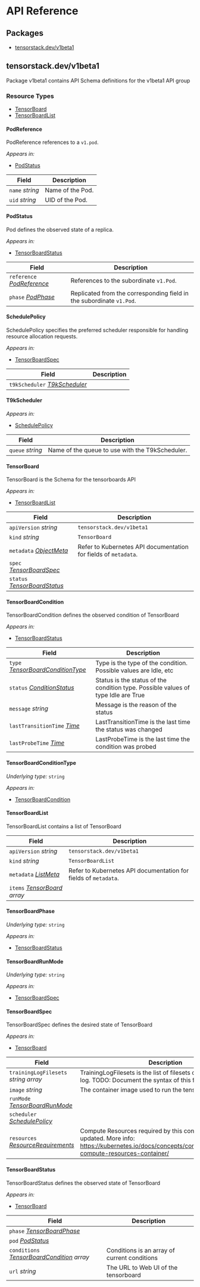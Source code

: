 # API Reference

## Packages
- [tensorstack.dev/v1beta1](#tensorstackdevv1beta1)


## tensorstack.dev/v1beta1

Package v1beta1 contains API Schema definitions for the  v1beta1 API group

### Resource Types
- [TensorBoard](#tensorboard)
- [TensorBoardList](#tensorboardlist)



#### PodReference



PodReference references to a `v1.pod`.

_Appears in:_
- [PodStatus](#podstatus)

| Field | Description |
| --- | --- |
| `name` _string_ | Name of the Pod. |
| `uid` _string_ | UID of the Pod. |


#### PodStatus



Pod defines the observed state of a replica.

_Appears in:_
- [TensorBoardStatus](#tensorboardstatus)

| Field | Description |
| --- | --- |
| `reference` _[PodReference](#podreference)_ | References to the subordinate `v1.Pod`. |
| `phase` _[PodPhase](https://kubernetes.io/docs/reference/generated/kubernetes-api/v1.24/#podphase-v1-core)_ | Replicated from the corresponding field in the subordinate `v1.Pod`. |


#### SchedulePolicy



SchedulePolicy specifies the preferred scheduler responsible for handling resource allocation requests.

_Appears in:_
- [TensorBoardSpec](#tensorboardspec)

| Field | Description |
| --- | --- |
| `t9kScheduler` _[T9kScheduler](#t9kscheduler)_ |  |


#### T9kScheduler





_Appears in:_
- [SchedulePolicy](#schedulepolicy)

| Field | Description |
| --- | --- |
| `queue` _string_ | Name of the queue to use with the T9kScheduler. |


#### TensorBoard



TensorBoard is the Schema for the tensorboards API

_Appears in:_
- [TensorBoardList](#tensorboardlist)

| Field | Description |
| --- | --- |
| `apiVersion` _string_ | `tensorstack.dev/v1beta1`
| `kind` _string_ | `TensorBoard`
| `metadata` _[ObjectMeta](https://kubernetes.io/docs/reference/generated/kubernetes-api/v1.24/#objectmeta-v1-meta)_ | Refer to Kubernetes API documentation for fields of `metadata`. |
| `spec` _[TensorBoardSpec](#tensorboardspec)_ |  |
| `status` _[TensorBoardStatus](#tensorboardstatus)_ |  |


#### TensorBoardCondition



TensorBoardCondition defines the observed condition of TensorBoard

_Appears in:_
- [TensorBoardStatus](#tensorboardstatus)

| Field | Description |
| --- | --- |
| `type` _[TensorBoardConditionType](#tensorboardconditiontype)_ | Type is the type of the condition. Possible values are Idle, etc |
| `status` _[ConditionStatus](https://kubernetes.io/docs/reference/generated/kubernetes-api/v1.24/#conditionstatus-v1-core)_ | Status is the status of the condition type. Possible values of type Idle are True|False|Unknown |
| `message` _string_ | Message is the reason of the status |
| `lastTransitionTime` _[Time](https://kubernetes.io/docs/reference/generated/kubernetes-api/v1.24/#time-v1-meta)_ | LastTransitionTime is the last time the status was changed |
| `lastProbeTime` _[Time](https://kubernetes.io/docs/reference/generated/kubernetes-api/v1.24/#time-v1-meta)_ | LastProbeTime is the last time the condition was probed |


#### TensorBoardConditionType

_Underlying type:_ `string`



_Appears in:_
- [TensorBoardCondition](#tensorboardcondition)



#### TensorBoardList



TensorBoardList contains a list of TensorBoard



| Field | Description |
| --- | --- |
| `apiVersion` _string_ | `tensorstack.dev/v1beta1`
| `kind` _string_ | `TensorBoardList`
| `metadata` _[ListMeta](https://kubernetes.io/docs/reference/generated/kubernetes-api/v1.24/#listmeta-v1-meta)_ | Refer to Kubernetes API documentation for fields of `metadata`. |
| `items` _[TensorBoard](#tensorboard) array_ |  |


#### TensorBoardPhase

_Underlying type:_ `string`



_Appears in:_
- [TensorBoardStatus](#tensorboardstatus)



#### TensorBoardRunMode

_Underlying type:_ `string`



_Appears in:_
- [TensorBoardSpec](#tensorboardspec)



#### TensorBoardSpec



TensorBoardSpec defines the desired state of TensorBoard

_Appears in:_
- [TensorBoard](#tensorboard)

| Field | Description |
| --- | --- |
| `trainingLogFilesets` _string array_ | TrainingLogFilesets is the list of filesets containing training log. TODO: Document the syntax of this field. |
| `image` _string_ | The container image used to run the tensorboard. |
| `runMode` _[TensorBoardRunMode](#tensorboardrunmode)_ |  |
| `scheduler` _[SchedulePolicy](#schedulepolicy)_ |  |
| `resources` _[ResourceRequirements](https://kubernetes.io/docs/reference/generated/kubernetes-api/v1.24/#resourcerequirements-v1-core)_ | Compute Resources required by this container. Cannot be updated. More info: https://kubernetes.io/docs/concepts/configuration/manage-compute-resources-container/ |


#### TensorBoardStatus



TensorBoardStatus defines the observed state of TensorBoard

_Appears in:_
- [TensorBoard](#tensorboard)

| Field | Description |
| --- | --- |
| `phase` _[TensorBoardPhase](#tensorboardphase)_ |  |
| `pod` _[PodStatus](#podstatus)_ |  |
| `conditions` _[TensorBoardCondition](#tensorboardcondition) array_ | Conditions is an array of current conditions |
| `url` _string_ | The URL to Web UI of the tensorboard |


